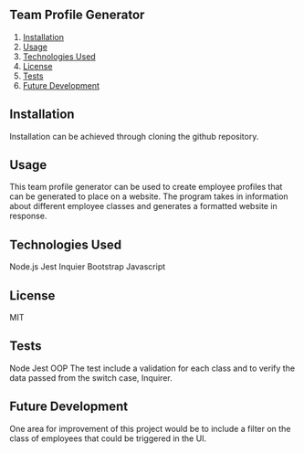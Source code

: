 ## Team Profile Generator
 
1. [Installation](#installation)
2. [Usage](#usage)
3. [Technologies Used](#technologies)
4. [License](#license)
5. [Tests](#tests)
6. [Future Development](#future)

## Installation
Installation can be achieved through cloning the github repository. 

## Usage
This team profile generator can be used to create employee profiles that can be generated to place on a website. The program takes in information about different employee classes and generates a formatted website in response. 

## Technologies Used
Node.js
Jest
Inquier
Bootstrap
Javascript

## License
MIT

## Tests
Node Jest OOP
The test include a validation for each class and to verify the data passed from the switch case, Inquirer. 

## Future Development
One area for improvement of this project would be to include a filter on the class of employees that could be triggered in the UI.